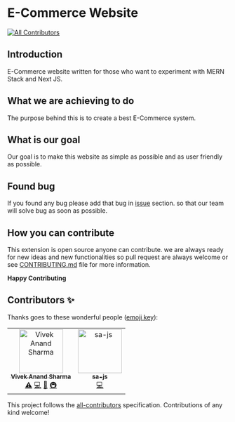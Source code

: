 # E-Commerce Website 
[![All Contributors](https://img.shields.io/badge/all_contributors-2-orange.svg?style=flat-square)](#contributors)

## Introduction

E-Commerce website written for those who want to experiment with MERN Stack and Next JS.

## What we are achieving to do

The purpose behind this is to create a best E-Commerce system.

## What is our goal

Our goal is to make this website as simple as possible and as user friendly as possible.

## Found bug 

If you found any bug please add that bug in [issue](https://github.com/Techistan/E-Commerce/issues) section. so that our team will solve bug as soon as possible.

## How you can contribute

This extension is open source anyone can contribute. we are always ready for new ideas and new functionalities so pull request are always welcome or see [CONTRIBUTING.md](https://github.com/Techistan/E-Commerce/blob/master/CONTRIBUTING.md) file for more information. 


**Happy Contributing**
## Contributors ✨

Thanks goes to these wonderful people ([emoji key](https://allcontributors.org/docs/en/emoji-key)):

<!-- ALL-CONTRIBUTORS-LIST:START - Do not remove or modify this section -->
<!-- prettier-ignore -->
<table>
  <tr>
    <td align="center"><a href="https://viveksharmaui.js.org"><img src="https://avatars1.githubusercontent.com/u/28563357?v=4" width="100px;" alt="Vivek Anand Sharma"/><br /><sub><b>Vivek Anand Sharma</b></sub></a><br /><a href="https://github.com/Techistan/E-Commerce/commits?author=viveksharmaui" title="Tests">⚠️</a> <a href="https://github.com/Techistan/E-Commerce/commits?author=viveksharmaui" title="Code">💻</a> <a href="https://github.com/Techistan/E-Commerce/commits?author=viveksharmaui" title="Documentation">📖</a> <a href="#infra-viveksharmaui" title="Infrastructure (Hosting, Build-Tools, etc)">🚇</a></td>
    <td align="center"><a href="http://linkedin.com/in/saeeddev"><img src="https://avatars3.githubusercontent.com/u/17095740?v=4" width="100px;" alt="sa-js"/><br /><sub><b>sa-js</b></sub></a><br /><a href="https://github.com/Techistan/E-Commerce/commits?author=sa-js" title="Code">💻</a></td>
  </tr>
</table>

<!-- ALL-CONTRIBUTORS-LIST:END -->

This project follows the [all-contributors](https://github.com/all-contributors/all-contributors) specification. Contributions of any kind welcome!